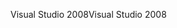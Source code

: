 <span data-ttu-id="b92cd-101">Visual Studio 2008</span><span class="sxs-lookup"><span data-stu-id="b92cd-101">Visual Studio 2008</span></span>